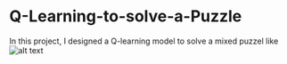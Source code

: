 # Q-Learning-to-solve-a-Puzzle
In this project, I designed a Q-learning model to solve a mixed puzzel like
![alt text](https://https://github.com/fatemehadadi/Q-Learning-to-solve-a-Puzzle/blob/main/puzzle.png?raw=true)
